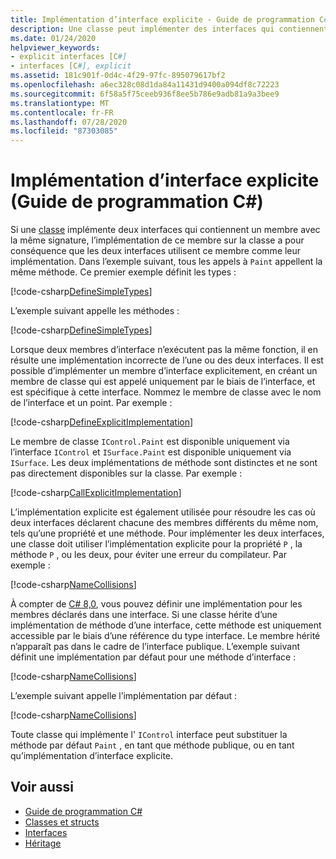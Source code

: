 ```yaml
---
title: Implémentation d’interface explicite - Guide de programmation C#
description: Une classe peut implémenter des interfaces qui contiennent un membre avec la même signature en C#. L’implémentation explicite crée un membre de classe spécifique à une interface.
ms.date: 01/24/2020
helpviewer_keywords:
- explicit interfaces [C#]
- interfaces [C#], explicit
ms.assetid: 181c901f-0d4c-4f29-97fc-895079617bf2
ms.openlocfilehash: a6ec328c08d1da84a11431d9400a094df8c72223
ms.sourcegitcommit: 6f58a5f75ceeb936f8ee5b786e9adb81a9a3bee9
ms.translationtype: MT
ms.contentlocale: fr-FR
ms.lasthandoff: 07/28/2020
ms.locfileid: "87303085"
---
```

# <a name="explicit-interface-implementation-c-programming-guide"></a>Implémentation d’interface explicite (Guide de programmation C#)

Si une [classe](../../language-reference/keywords/class.md) implémente deux interfaces qui contiennent un membre avec la même signature, l’implémentation de ce membre sur la classe a pour conséquence que les deux interfaces utilisent ce membre comme leur implémentation. Dans l’exemple suivant, tous les appels à `Paint` appellent la même méthode. Ce premier exemple définit les types :

[!code-csharp[DefineSimpleTypes](~/samples/snippets/csharp/interfaces/ExplicitImplementation.cs#DefineTypes)]

L’exemple suivant appelle les méthodes :

[!code-csharp[DefineSimpleTypes](~/samples/snippets/csharp/interfaces/ExplicitImplementation.cs#CallMethods)]

Lorsque deux membres d’interface n’exécutent pas la même fonction, il en résulte une implémentation incorrecte de l’une ou des deux interfaces. Il est possible d’implémenter un membre d’interface explicitement, en créant un membre de classe qui est appelé uniquement par le biais de l’interface, et est spécifique à cette interface. Nommez le membre de classe avec le nom de l’interface et un point. Par exemple :

[!code-csharp[DefineExplicitImplementation](~/samples/snippets/csharp/interfaces/ExplicitImplementation.cs#ExplicitImplementation)]

Le membre de classe `IControl.Paint` est disponible uniquement via l’interface `IControl` et `ISurface.Paint` est disponible uniquement via `ISurface`. Les deux implémentations de méthode sont distinctes et ne sont pas directement disponibles sur la classe. Par exemple :

[!code-csharp[CallExplicitImplementation](~/samples/snippets/csharp/interfaces/ExplicitImplementation.cs#CallExplicitImplementation)]

L’implémentation explicite est également utilisée pour résoudre les cas où deux interfaces déclarent chacune des membres différents du même nom, tels qu’une propriété et une méthode. Pour implémenter les deux interfaces, une classe doit utiliser l’implémentation explicite pour la propriété `P` , la méthode `P` , ou les deux, pour éviter une erreur du compilateur. Par exemple :

[!code-csharp[NameCollisions](~/samples/snippets/csharp/interfaces/ExplicitImplementation.cs#NameCollision)]

À compter de [C# 8,0](../../whats-new/csharp-8.md#default-interface-methods), vous pouvez définir une implémentation pour les membres déclarés dans une interface. Si une classe hérite d’une implémentation de méthode d’une interface, cette méthode est uniquement accessible par le biais d’une référence du type interface. Le membre hérité n’apparaît pas dans le cadre de l’interface publique. L’exemple suivant définit une implémentation par défaut pour une méthode d’interface :

[!code-csharp[NameCollisions](~/samples/snippets/csharp/interfaces/ExplicitImplementation.cs#DefaultImplementation)]

L’exemple suivant appelle l’implémentation par défaut :

[!code-csharp[NameCollisions](~/samples/snippets/csharp/interfaces/ExplicitImplementation.cs#CallDefaultImplementation)]

Toute classe qui implémente l' `IControl` interface peut substituer la méthode par défaut `Paint` , en tant que méthode publique, ou en tant qu’implémentation d’interface explicite.

## <a name="see-also"></a>Voir aussi

- [Guide de programmation C#](../index.md)
- [Classes et structs](../classes-and-structs/index.md)
- [Interfaces](./index.md)
- [Héritage](../classes-and-structs/inheritance.md)
